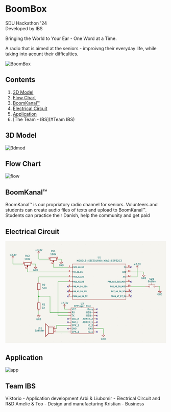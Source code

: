 # BoomBox
SDU Hackathon '24   
Developed by IBS

Bringing the World to Your Ear - One Word at a Time.        

A radio that is aimed at the seniors - improivng their everyday life, while taking into acount their difficulties.

![BoomBox](assets/)

## Contents

1. [3D Model](#3dmod)
2. [Flow Chart](#flow)
3. [BoomKanal™](#BoomKanal™)
4. [Electrical Circuit](#elec)
5. [Application](#app)
6. [The Team - IBS](#Team IBS)

## 3D Model

![3dmod]()

## Flow Chart

![flow](LogicalTopology.png)

## BoomKanal™

BoomKanal™ is our propriatory radio channel for seniors. Volunteers and students can create audio files of texts and upload to BoomKanal™​. 
Students can practice their Danish, help the community and get paid

## Electrical Circuit

![elec](/assets/circuit.png)

## Application

![app](https://www.youtube.com/watch?v=MmD4CnXwlng&ab_channel=%D0%A2%D0%A3%D0%95%D0%A1)

## Team IBS

Viktorio - Application development
Arbi & Liubomir - Electrical Circuit and R&D
Amelie & Teo - Design and manufacturing​
Kristian - Business